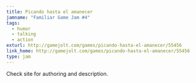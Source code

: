 ```yaml
---
title: Picando hasta el amanecer
jamname: "Familiar Game Jam #4"
tags:
  - humor
  - talking
  - action
exturl: http://gamejolt.com/games/picando-hasta-el-amanecer/55456
link_home: http://gamejolt.com/games/picando-hasta-el-amanecer/55456
type: jam
---
```



Check site for authoring and description.

